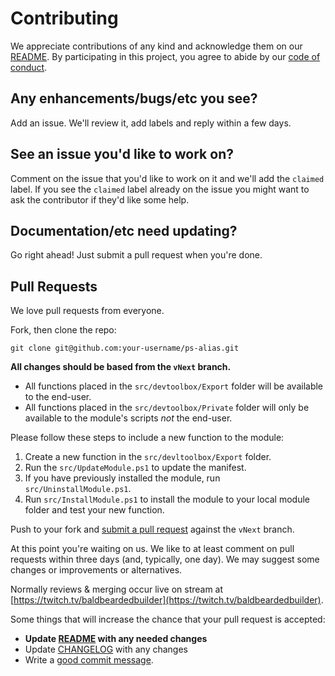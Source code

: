 # Contributing

We appreciate contributions of any kind and acknowledge them on our [README][readme].  By participating
in this project, you agree to abide by our [code of conduct](CODE_OF_CONDUCT.md).

## Any enhancements/bugs/etc you see?

Add an issue.  We'll review it, add labels and reply within a few days.

## See an issue you'd like to work on?

Comment on the issue that you'd like to work on it
and we'll add the `claimed` label.  If you see the `claimed` label already on the issue you
might want to ask the contributor if they'd like some help.

## Documentation/etc need updating?

Go right ahead!  Just submit a pull request when you're done.

## Pull Requests

We love pull requests from everyone.

Fork, then clone the repo:

    git clone git@github.com:your-username/ps-alias.git

**All changes should be based from the `vNext` branch.**

- All functions placed in the `src/devtoolbox/Export` folder will be available to the end-user.
- All functions placed in the `src/devtoolbox/Private` folder will only be available to the module's scripts *not* the end-user.

Please follow these steps to include a new function to the module:

1. Create a new function in the `src/devltoolbox/Export` folder.
1. Run the `src/UpdateModule.ps1` to update the manifest.
1. If you have previously installed the module, run `src/UninstallModule.ps1`.
1. Run `src/InstallModule.ps1` to install the module to your local module folder and test your new function.

Push to your fork and [submit a pull request](https://github.com/michaeljolley/devtoolbox/compare/) against the `vNext` branch.

At this point you're waiting on us. We like to at least comment on pull requests
within three days (and, typically, one day). We may suggest
some changes or improvements or alternatives.

Normally reviews & merging occur live on stream at [https://twitch.tv/baldbeardedbuilder](https://twitch.tv/baldbeardedbuilder).

Some things that will increase the chance that your pull request is accepted:

* **Update [README][readme] with any needed changes**
* Update [CHANGELOG](CHANGELOG.md) with any changes
* Write a [good commit message](http://tbaggery.com/2008/04/19/a-note-about-git-commit-messages.html).

[readme]: README.md
